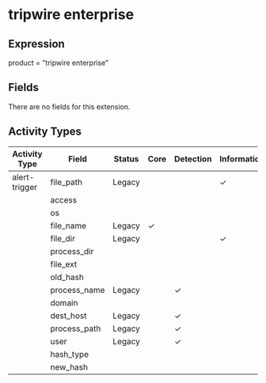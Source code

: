 tripwire enterprise
===================

Expression
----------

product = "tripwire enterprise"

Fields
------

There are no fields for this extension.

Activity Types
--------------

| Activity Type | Field        | Status | Core     | Detection | Informational |
| ------------- | ------------ | ------ | -------- | --------- | ------------- |
| alert-trigger | file_path    | Legacy |          |           | &#10003;      |
|               | access       |        |          |           |               |
|               | os           |        |          |           |               |
|               | file_name    | Legacy | &#10003; |           |               |
|               | file_dir     | Legacy |          |           | &#10003;      |
|               | process_dir  |        |          |           |               |
|               | file_ext     |        |          |           |               |
|               | old_hash     |        |          |           |               |
|               | process_name | Legacy |          | &#10003;  |               |
|               | domain       |        |          |           |               |
|               | dest_host    | Legacy |          | &#10003;  |               |
|               | process_path | Legacy |          | &#10003;  |               |
|               | user         | Legacy |          | &#10003;  |               |
|               | hash_type    |        |          |           |               |
|               | new_hash     |        |          |           |               |

